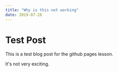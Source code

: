 ```yaml
---
title: "Why is this not working"
date: 2019-07-28
---
```


# Test Post

This is a test blog post for the github pages lesson.

It's not very exciting.
